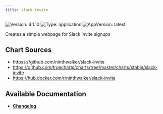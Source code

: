 ```yaml
---
title: slack-invite
---
```


![Version: 4.1.10](https://img.shields.io/badge/Version-4.1.10-informational?style=flat-square) ![Type: application](https://img.shields.io/badge/Type-application-informational?style=flat-square) ![AppVersion: latest](https://img.shields.io/badge/AppVersion-latest-informational?style=flat-square)

Creates a simple webpage for Slack invite signups

## Chart Sources

- httpss://github.com/ninthwalker/slack-invite
- https://github.com/truecharts/charts/tree/master/charts/stable/slack-invite
- https://hub.docker.com/r/ninthwalker/slack-invite

## Available Documentation

- [**Changelog**](./CHANGELOG.md)
